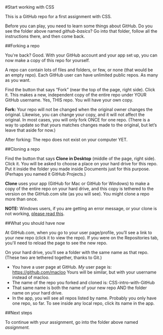#Start working with CSS

This is a GitHub repo for a first assignment with CSS.

Before you can play, you need to learn some things about GitHub. Do you see the folder above named *github-basics*? Go into that folder, follow all the instructions there, and then come back.

##Forking a repo

You're back? Good. With your GitHub account and your app set up, you can now make a copy of this repo for yourself.

A repo can contain lots of files and folders, or few, or none (that would be an empty repo). Each GitHub user can have unlimited public repos. As many as you want.

Find the button that says “Fork” (near the top of the page, right side). Click it. This makes a new, independent copy of the entire repo under YOUR GitHub username. Yes, THIS repo. You will have your own copy.

**Fork:** Your repo will not be changed when the original owner changes the original. Likewise, you can change your copy, and it will not affect the original. In most cases, you will only fork ONCE for one repo. (There is a way to update so that yours matches changes made to the original, but let’s leave that aside for now.)

After forking: The repo does not exist on your computer YET.

##Cloning a repo

Find the button that says **Clone in Desktop** (middle of the page, right side). Click it. You will be asked to choose a place on your hard drive for this repo. Put it inside the folder you made inside Documents just for this purpose. (Perhaps you named it GitHub Projects.)

**Clone** uses your app (GitHub for Mac or GitHub for Windows) to make a copy of the entire repo on your hard drive, and this copy is tethered to the version on the GitHub.com site (as you will see). You might clone a repo more than once.

**NOTE:** Windows users, if you are getting an error message, or your clone is not working, [please read this](http://babydatajournalism.tumblr.com/post/85108267252/github-for-windows-cant-clone-repo-stops-at-9).

##What you should have now

At GitHub.com, when you go to your user page/profile, you’ll see a link to your new repo (click it to view the repo). If you were on the Repositories tab, you'll need to reload the page to see the new repo.

On your hard drive, you’ll see a folder with the same name as that repo. (These two are tethered together, thanks to Git.)

* You have a user page at GitHub. *My* user page is: https://github.com/macloo Yours will be similar, but with your username instead of macloo.
* The name of the repo you forked and cloned is: CSS-intro-with-GitHub
* That same name is both the name of your new repo AND the folder name on your hard drive.
* In the app, you will see all repos listed by name. Probably you only have one repo, so far. To see inside any local repo, click its name in the app.

##Next steps

To continue with your assignment, go into the folder above named *assignment.*
